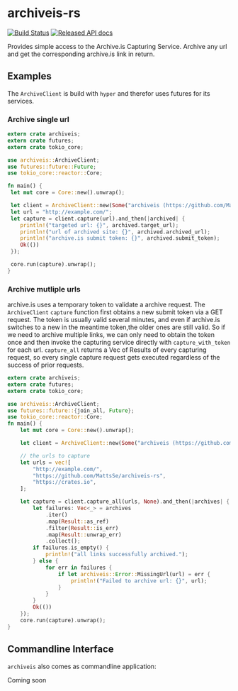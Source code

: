 # archiveis-rs

[![Build Status](https://travis-ci.com/MattsSe/archiveis-rs.svg?branch=master)](https://travis-ci.com/MattsSe/archiveis-rs)
[![Released API docs](https://docs.rs/archiveis/badge.svg)](https://docs.rs/archiveis)

Provides simple access to the Archive.is Capturing Service.
Archive any url and get the corresponding archive.is link in return.

## Examples

The `ArchiveClient` is build with `hyper` and therefor uses futures for its services.

### Archive single url

```rust
extern crate archiveis;
extern crate futures;
extern crate tokio_core;

use archiveis::ArchiveClient;
use futures::future::Future;
use tokio_core::reactor::Core;

fn main() {
 let mut core = Core::new().unwrap();

 let client = ArchiveClient::new(Some("archiveis (https://github.com/MattsSe/archiveis-rs)"));
 let url = "http://example.com/";
 let capture = client.capture(url).and_then(|archived| {
    println!("targeted url: {}", archived.target_url);
    println!("url of archived site: {}", archived.archived_url);
    println!("archive.is submit token: {}", archived.submit_token);
    Ok(())
 });

 core.run(capture).unwrap();
}
```

### Archive mutliple urls

archive.is uses a temporary token to validate a archive request.
The `ArchiveClient` `capture` function first obtains a new submit token via a GET request.
The token is usually valid several minutes, and even if archive.is switches to a new in the
meantime token,the older ones are still valid. So if we need to archive multiple links,
we can only need to obtain the token once and then invoke the capturing service directly with
`capture_with_token` for each url. `capture_all` returns a Vec of Results of every capturing
request, so every single capture request gets executed regardless of the success of prior requests.

```rust
extern crate archiveis;
extern crate futures;
extern crate tokio_core;

use archiveis::ArchiveClient;
use futures::future::{join_all, Future};
use tokio_core::reactor::Core;
fn main() {
    let mut core = Core::new().unwrap();

    let client = ArchiveClient::new(Some("archiveis (https://github.com/MattsSe/archiveis-rs)"));

    // the urls to capture
    let urls = vec![
        "http://example.com/",
        "https://github.com/MattsSe/archiveis-rs",
        "https://crates.io",
    ];

    let capture = client.capture_all(urls, None).and_then(|archives| {
        let failures: Vec<_> = archives
            .iter()
            .map(Result::as_ref)
            .filter(Result::is_err)
            .map(Result::unwrap_err)
            .collect();
        if failures.is_empty() {
            println!("all links successfully archived.");
        } else {
            for err in failures {
                if let archiveis::Error::MissingUrl(url) = err {
                    println!("Failed to archive url: {}", url);
                }
            }
        }
        Ok(())
    });
    core.run(capture).unwrap();
}
```

## Commandline Interface

`archiveis` also comes as commandline application:

Coming soon